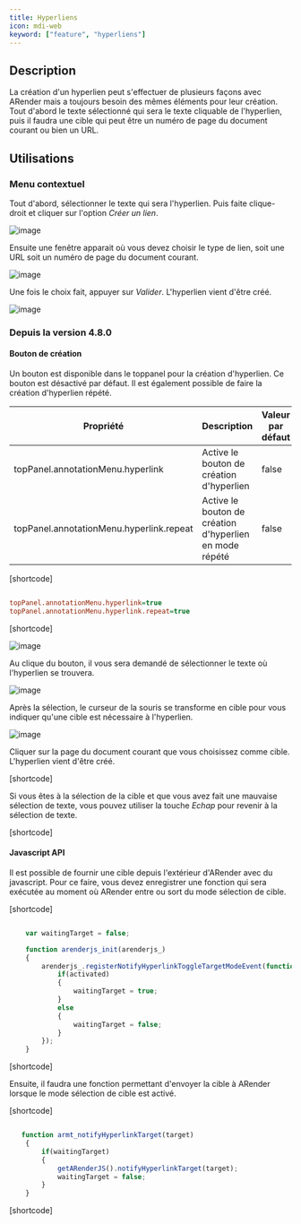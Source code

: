 ```yaml
---
title: Hyperliens
icon: mdi-web
keyword: ["feature", "hyperliens"]
---
```


## Description

La création d'un hyperlien peut s'effectuer de plusieurs façons avec ARender mais a toujours besoin des mêmes éléments pour leur création. 
Tout d'abord le texte sélectionné qui sera le texte cliquable de l'hyperlien, puis il faudra une 
cible qui peut être un numéro de page du document courant ou bien un URL.

## Utilisations

### Menu contextuel

Tout d'abord, sélectionner le texte qui sera l'hyperlien. Puis faite clique-droit et cliquer sur l'option *Créer un lien*. 

![image]([shortcode])

Ensuite une fenêtre apparait où vous devez choisir le type de lien, soit une URL soit un numéro de page du document courant. 

![image]([shortcode])

Une fois le choix fait, appuyer sur *Valider*. L'hyperlien vient d'être créé.

![image]([shortcode])

### Depuis la version 4.8.0

#### Bouton de création

Un bouton est disponible dans le toppanel pour la création d'hyperlien. Ce bouton est désactivé par défaut. Il est également possible de faire la création d'hyperlien répété.

| Propriété                                | Description                                             | Valeur par défaut |
| ---------------------------------------- | ------------------------------------------------------- | ----------------- |
| topPanel.annotationMenu.hyperlink        | Active le bouton de création d'hyperlien                | false             |
| topPanel.annotationMenu.hyperlink.repeat | Active le bouton de création d'hyperlien en mode répété | false             |

[shortcode]

```cfg

topPanel.annotationMenu.hyperlink=true
topPanel.annotationMenu.hyperlink.repeat=true

```

[shortcode]

![image]([shortcode])

Au clique du bouton, il vous sera demandé de sélectionner le texte où l'hyperlien se trouvera.

![image]([shortcode])

Après la sélection, le curseur de la souris se transforme en cible pour vous indiquer qu'une cible est nécessaire à l'hyperlien.

![image]([shortcode])

Cliquer sur la page du document courant que vous choisissez comme cible. L'hyperlien vient d'être créé.

[shortcode]

Si vous êtes à la sélection de la cible et que vous avez fait une mauvaise sélection de texte, vous pouvez utiliser la touche *Echap* pour revenir à la sélection de texte.

[shortcode]

#### Javascript API

Il est possible de fournir une cible depuis l'extérieur d'ARender avec du javascript. Pour ce faire, 
vous devez enregistrer une fonction qui sera exécutée au moment où ARender entre ou sort du mode sélection de cible.

[shortcode]

```js

    var waitingTarget = false;

    function arenderjs_init(arenderjs_)
    {
        arenderjs_.registerNotifyHyperlinkToggleTargetModeEvent(function(activated){
            if(activated)
            {
                waitingTarget = true;
            }
            else
            {
                waitingTarget = false;
            }
        });
    }

```

[shortcode]

Ensuite, il faudra une fonction permettant d'envoyer la cible à ARender lorsque le mode sélection de cible est activé.

[shortcode]

```js

   function armt_notifyHyperlinkTarget(target)
    {
        if(waitingTarget)
        {
            getARenderJS().notifyHyperlinkTarget(target);
            waitingTarget = false;
        } 
    }

```

[shortcode]
